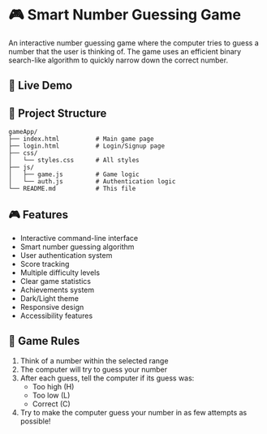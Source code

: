 # 🎮 Smart Number Guessing Game

An interactive number guessing game where the computer tries to guess a number that the user is thinking of. The game uses an efficient binary search-like algorithm to quickly narrow down the correct number.

## 🚀 Live Demo


## 📁 Project Structure
```
gameApp/
├── index.html          # Main game page
├── login.html          # Login/Signup page
├── css/
│   └── styles.css      # All styles
├── js/
│   ├── game.js         # Game logic
│   └── auth.js         # Authentication logic
└── README.md           # This file
```

## 🎮 Features
- Interactive command-line interface
- Smart number guessing algorithm
- User authentication system
- Score tracking
- Multiple difficulty levels
- Clear game statistics
- Achievements system
- Dark/Light theme
- Responsive design
- Accessibility features


## 🎯 Game Rules
1. Think of a number within the selected range
2. The computer will try to guess your number
3. After each guess, tell the computer if its guess was:
   - Too high (H)
   - Too low (L)
   - Correct (C)
4. Try to make the computer guess your number in as few attempts as possible!


